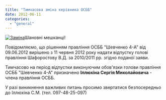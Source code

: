 ```yaml
---
title: "Тимчасова зміна керівника ОСББ"
date: 2012-06-11
categories: 
  - "general"
---
```


[![](http://shevchenko4a.brovary.org/wp-content/uploads/2012/06/Zamina.jpg "Заміна")](http://shevchenko4a.brovary.org/wp-content/uploads/2012/06/Zamina.jpg)Шановні мешканці!

Повідомляємо, що рішенням правління ОСББ "Шевченко 4-А" від 09.06.2012 вирішено з 11 червня 2012 року надати відпустку голові правління Шафоростову В.Д. за 2010/2011 рр. згідно поданої заяви.

Тимчасово на період відпустки виконуючим обов'язки голови правління ОСББ "Шевченко 4-А" призначено **Іллюхіна Сергія Миколайовича** - члена правління ОСББ.

У разі виникнення важливих питань просимо звертатися безпосередньо до Іллюхіна С.М. (тел. 097-48-25-097)

<!--more Коментувати -->
